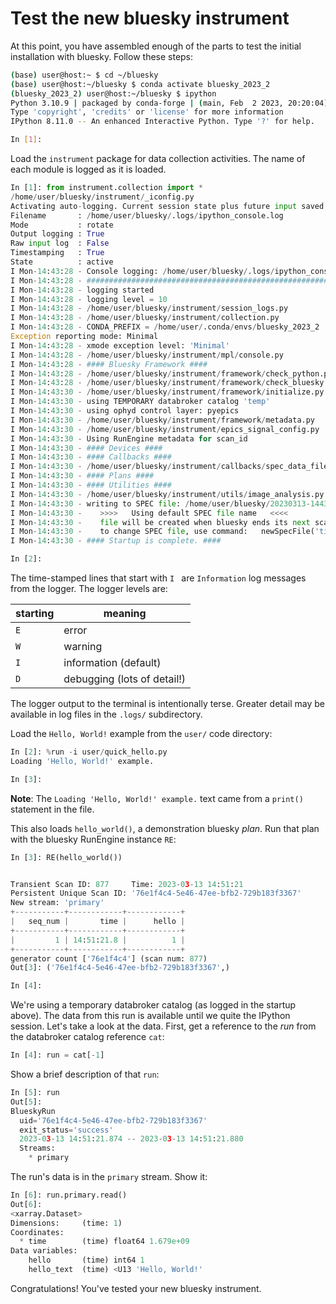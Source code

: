 # Test the new bluesky instrument

At this point, you have assembled enough of the parts to test the initial
installation with bluesky. Follow these steps:

```bash
(base) user@host:~ $ cd ~/bluesky
(base) user@host:~/bluesky $ conda activate bluesky_2023_2
(bluesky_2023_2) user@host:~/bluesky $ ipython
Python 3.10.9 | packaged by conda-forge | (main, Feb  2 2023, 20:20:04) [GCC 11.3.0]
Type 'copyright', 'credits' or 'license' for more information
IPython 8.11.0 -- An enhanced Interactive Python. Type '?' for help.

In [1]:
```

Load the `instrument` package for data collection activities.  The name of each module is logged as it is loaded.

```py
In [1]: from instrument.collection import *
/home/user/bluesky/instrument/_iconfig.py
Activating auto-logging. Current session state plus future input saved.
Filename       : /home/user/bluesky/.logs/ipython_console.log
Mode           : rotate
Output logging : True
Raw input log  : False
Timestamping   : True
State          : active
I Mon-14:43:28 - Console logging: /home/user/bluesky/.logs/ipython_console.log
I Mon-14:43:28 - ############################################################ startup
I Mon-14:43:28 - logging started
I Mon-14:43:28 - logging level = 10
I Mon-14:43:28 - /home/user/bluesky/instrument/session_logs.py
I Mon-14:43:28 - /home/user/bluesky/instrument/collection.py
I Mon-14:43:28 - CONDA_PREFIX = /home/user/.conda/envs/bluesky_2023_2
Exception reporting mode: Minimal
I Mon-14:43:28 - xmode exception level: 'Minimal'
I Mon-14:43:28 - /home/user/bluesky/instrument/mpl/console.py
I Mon-14:43:28 - #### Bluesky Framework ####
I Mon-14:43:28 - /home/user/bluesky/instrument/framework/check_python.py
I Mon-14:43:28 - /home/user/bluesky/instrument/framework/check_bluesky.py
I Mon-14:43:30 - /home/user/bluesky/instrument/framework/initialize.py
I Mon-14:43:30 - using TEMPORARY databroker catalog 'temp'
I Mon-14:43:30 - using ophyd control layer: pyepics
I Mon-14:43:30 - /home/user/bluesky/instrument/framework/metadata.py
I Mon-14:43:30 - /home/user/bluesky/instrument/epics_signal_config.py
I Mon-14:43:30 - Using RunEngine metadata for scan_id
I Mon-14:43:30 - #### Devices ####
I Mon-14:43:30 - #### Callbacks ####
I Mon-14:43:30 - /home/user/bluesky/instrument/callbacks/spec_data_file_writer.py
I Mon-14:43:30 - #### Plans ####
I Mon-14:43:30 - #### Utilities ####
I Mon-14:43:30 - /home/user/bluesky/instrument/utils/image_analysis.py
I Mon-14:43:30 - writing to SPEC file: /home/user/bluesky/20230313-144330.dat
I Mon-14:43:30 -    >>>>   Using default SPEC file name   <<<<
I Mon-14:43:30 -    file will be created when bluesky ends its next scan
I Mon-14:43:30 -    to change SPEC file, use command:   newSpecFile('title')
I Mon-14:43:30 - #### Startup is complete. ####

In [2]:
```

The time-stamped lines that start with `I ` are `Information` log messages from the logger.  The logger levels are:

starting | meaning
--- | ---
`E ` | error
`W ` | warning
`I ` | information (default)
`D ` | debugging (lots of detail!)

The logger output to the terminal is intentionally terse.  Greater detail may be available in log files in the `.logs/` subdirectory.

Load the `Hello, World!` example from the `user/` code directory:

```py
In [2]: %run -i user/quick_hello.py
Loading 'Hello, World!' example.

In [3]: 
```

**Note**: The `Loading 'Hello, World!' example.` text came from a `print()` statement in the file.

This also loads `hello_world()`, a demonstration bluesky *plan*.  Run that plan with the bluesky RunEngine instance `RE`:

```py
In [3]: RE(hello_world())


Transient Scan ID: 877     Time: 2023-03-13 14:51:21
Persistent Unique Scan ID: '76e1f4c4-5e46-47ee-bfb2-729b183f3367'
New stream: 'primary'
+-----------+------------+------------+
|   seq_num |       time |      hello |
+-----------+------------+------------+
|         1 | 14:51:21.8 |          1 |
+-----------+------------+------------+
generator count ['76e1f4c4'] (scan num: 877)
Out[3]: ('76e1f4c4-5e46-47ee-bfb2-729b183f3367',)

In [4]: 
```

We're using a temporary databroker catalog (as logged in the startup above). The
data from this run is available until we quite the IPython session. Let's take a
look at the data.  First, get a reference to the *run* from the databroker
catalog reference `cat`:

```py
In [4]: run = cat[-1]
```

Show a brief description of that `run`:

```py
In [5]: run
Out[5]: 
BlueskyRun
  uid='76e1f4c4-5e46-47ee-bfb2-729b183f3367'
  exit_status='success'
  2023-03-13 14:51:21.874 -- 2023-03-13 14:51:21.880
  Streams:
    * primary
```

The run's data is in the `primary` stream.  Show it:

```py
In [6]: run.primary.read()
Out[6]: 
<xarray.Dataset>
Dimensions:     (time: 1)
Coordinates:
  * time        (time) float64 1.679e+09
Data variables:
    hello       (time) int64 1
    hello_text  (time) <U13 'Hello, World!'
```

Congratulations!  You've tested your new bluesky instrument.
